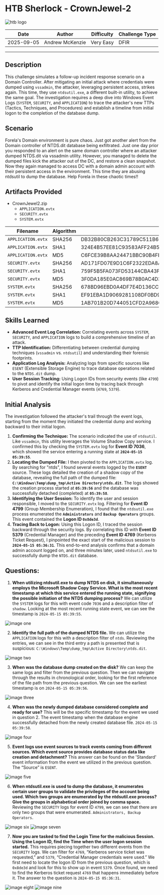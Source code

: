 # HTB Sherlock - CrownJewel-2

![htb logo](./Images/htb_logo.png)

| Date          | Author          | Difficulty | Challenge Type |
| ------------- | --------------- | ---------- | -------------- |
| 2025-09-05 | Andrew McKenzie | Very Easy  | DFIR           |

---
## Description
This challenge simulates a follow-up incident response scenario on a Domain Controller. After mitigating an initial attack where credentials were dumped using `vssadmin`, the attacker, leveraging persistent access, strikes again. This time, they use `ntdsutil.exe`, a different built-in utility, to achieve the same goal. The investigation requires a deep dive into Windows Event Logs (`SYSTEM`, `SECURITY`, and `APPLICATION`) to trace the attacker's new TTPs (Tactics, Techniques, and Procedures) and establish a timeline from initial logon to the completion of the database dump.
## Scenario
Forela's Domain environment is pure chaos. Just got another alert from the Domain controller of NTDS.dit database being exfiltrated. Just one day prior you responded to an alert on the same domain controller where an attacker dumped NTDS.dit via vssadmin utility. However, you managed to delete the dumped files kick the attacker out of the DC, and restore a clean snapshot. Now they again managed to access DC with a domain admin account with their persistent access in the environment. This time they are abusing ntdsutil to dump the database. Help Forela in these chaotic times!!
## Artifacts Provided
- CrownJewel2.zip
	- `APPLICATION.evtx`
	- `SECURITY.evtx`
	- `SYSTEM.evtx`

| Filename           | Algorithm | Hash                                                             |
| ------------------ | --------- | ---------------------------------------------------------------- |
| `APPLICATION.evtx` | SHA256    | DB32B80CB263C31789C511B6CFFEA31ED9FDA503931324533504F277B2D3BCFC |
| `APPLICATION.evtx` | SHA1      | 324E4B57EE81C93583AFF24B53A1ED9E1757EC03                         |
| `APPLICATION.evtx` | MD5       | C6FCE39B8AA24471BBC90B4FB98472BE                                 |
| `SECURITY.evtx`    | SHA256    | AD171FD07E9D1C6F2322EDA8A2E9B817C702F8DFD02248B45ED612668E586F15 |
| `SECURITY.evtx`    | SHA1      | 759F5B5FA073FD53144CBA43F879A219FA0B4547                         |
| `SECURITY.evtx`    | MD5       | 3F0DA185E0AC869B78B0AC4D354263FE                                 |
| `SYSTEM.evtx`      | SHA256    | 678BD96EBD0A4DF7E4D136CCF19DB007F9792210D699F3DEBBA0A63A5F22D2E7 |
| `SYSTEM.evtx`      | SHA1      | EF91EBA1D9069281108DF0BD9671672C5E13FCFC                         |
| `SYSTEM.evtx`      | MD5       | 1AB701B20D744051CFD2A9680DB3D9FD                                 |
## Skills Learned
- **Advanced Event Log Correlation:** Correlating events across `SYSTEM`, `SECURITY`, and `APPLICATION` logs to build a comprehensive timeline of an attack.
- **TTP Identification:** Differentiating between credential dumping techniques (`vssadmin` vs. `ntdsutil`) and understanding their forensic footprints.
- **Application Log Analysis:** Analyzing logs from specific sources like `ESENT` (Extensible Storage Engine) to trace database operations related to the `NTDS.dit` dump.
- **User Session Tracking:** Using Logon IDs from security events (like `4799`) to pivot and identify the initial logon time by tracing back through Kerberos and Credential Manager events (`4769`, `5379`).
## Initial Analysis
The investigation followed the attacker's trail through the event logs, starting from the moment they initiated the credential dump and working backward to their initial logon.
1. **Confirming the Technique:** The scenario indicated the use of `ntdsutil`. Like `vssadmin`, this utility leverages the Volume Shadow Copy service. I confirmed this by checking the `SYSTEM.evtx` log for **Event ID 7036**, which showed the service entering a running state at **`2024-05-15 05:39:55`**.
2. **Locating the Dumped File:** I then pivoted to the `APPLICATION.evtx` log. By searching for "ntds", I found several events logged by the **`ESENT`** source. These logs detailed the creation of a shadow copy of the database, revealing the full path of the dumped file: **`C:\Windows\Temp\dump_tmp\Active Directory\ntds.dit`**. The logs showed the creation process started at **`05:39:56`** and the database was successfully detached (completed) at **`05:39:58`**.
3. **Identifying the User Session:** To identify the user and session responsible, I moved to the `SECURITY.evtx` log. Filtering for **Event ID 4799** (Group Membership Enumeration), I found that the `ntdsutil.exe` process enumerated the **`Administrators`** and **`Backup Operators`** groups. This event contained the **Logon ID `0x8de3d`**.
4. **Tracing Back to Logon:** Using this Logon ID, I traced the session backward through the security logs. By correlating this ID with **Event ID 5379** (Credential Manager) and the preceding **Event ID 4769** (Kerberos Ticket Request), I pinpointed the exact start of the malicious session to **`2024-05-15 05:36:31`**.
This end-to-end analysis confirms that a domain admin account logged on, and three minutes later, used `ntdsutil.exe` to successfully dump the `NTDS.dit` database.
## Questions:
1. **When utilizing ntdsutil.exe to dump NTDS on disk, it simultaneously employs the Microsoft Shadow Copy Service. What is the most recent timestamp at which this service entered the running state, signifying the possible initiation of the NTDS dumping process?**
We can utilize the `SYSTEM` logs for this with event code `7036` and a description filter of `shadow`. Looking at the most recent running state event, we can see the timestamp is `2024-05-15 05:39:55`.

![image one](./Images/Pasted%20image%2020250905150705.png)

2. **Identify the full path of the dumped NTDS file.**
We can utilize the `APPLICATION` logs for this with a description filter of `ntds`. Reviewing the entries, we can see in the third entry a path is presented that is suspicious: `C:\Windows\Temp\dump_tmp\Active Directory\ntds.dit`.

![image two](./Images/Pasted%20image%2020250905150947.png)

3. **When was the database dump created on the disk?**
We can keep the same logs and filter from the previous question. Then we can navigate through the results in chronological order, looking for the first reference of the file path from the previous question. We can see the earliest timestamp is on `2024-05-15 05:39:56`.

![image three](./Images/Pasted%20image%2020250905151215.png)

4. **When was the newly dumped database considered complete and ready for use?**
This will be the specific timestamp for the event we used in question 2. The event timestamp when the database engine successfully detached from the newly created database file. `2024-05-15 05:39:58`.

![image four](./Images/Pasted%20image%2020250905151410.png)

5. **Event logs use event sources to track events coming from different sources. Which event source provides database status data like creation and detachment?**
This answer can be found on the 'Standard' event information from the event we utilized in the previous question. The “Source” is `ESENT`.

![image five](./Images/Pasted%20image%2020250905151517.png)

6. **When ntdsutil.exe is used to dump the database, it enumerates certain user groups to validate the privileges of the account being used. Which two groups are enumerated by the ntdsutil.exe process? Give the groups in alphabetical order joined by comma space.**
Reviewing the `SECURITY` logs for event ID `4799`, we can see that there are only two groups that were enumerated. `Administrators, Backup Operators`.

![image six](./Images/Pasted%20image%2020250905151654.png)
![image seven](./Images/Pasted%20image%2020250905151704.png)

7. **Now you are tasked to find the Login Time for the malicious Session. Using the Logon ID, find the Time when the user logon session started.**
This requires piecing together two different events from the `SECURITY` logs. We can filter for `4769`, “Kerberos service ticket was requested,” and `5379`, “Credential Manager credentials were used.” We first need to locate the logon ID from the previous question, which is `0x8de3d` and look for this to show up in event `5379`. Once found, we need to find the Kerberos ticket request `4769` that happens immediately before it. The answer to the question is `2024-05-15 05:36:31`.

![image eight](./Images/Pasted%20image%2020250905152748.png)
![image nine](./Images/Pasted%20image%2020250905152854.png)